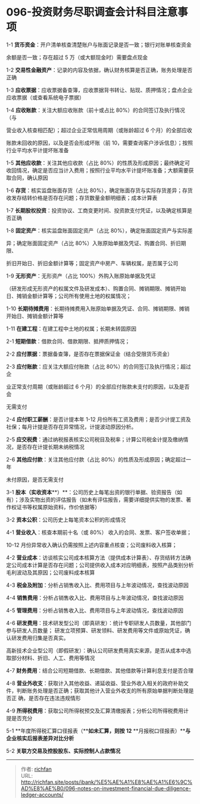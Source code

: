 # 096-投资财务尽职调查会计科目注意事项

1-1 **货币资金**：开户清单核查清楚账户与账面记录是否一致；银行对账单核查资金

余额是否一致；存在超过 5 万（或大额现金时）需要盘点现金

1-2 **交易性金融资产**：记录的内容及依据，确认财务核算是否正确，账务处理是否正确

1-3 **应收票据**：应收票据备查簿，应收票据背书转让、贴现、质押情况；盘点企业应收票据（或查看系统电子票据）

1-4 **应收账款**：关注大额应收账款（前十或占比 80%）的合同签订及执行情况（与

营业收入核查相匹配）；超过企业正常信用周期（或账龄超过 6 个月）的全部应收

账款未回收的原因，以及是否会形成坏账（前 10，需要查询客户涉诉信息）；按照行业平均水平计提坏账准备

1-5 **其他应收款**：关注其他应收款（占比 80%）的性质及形成原因；最终确定可收回情况，确定是否应当计入费用；按照行业平均水平计提坏账准备；大额需要获取合同，确认原因

1-6 **存货**：核实监盘账面存货（占比 80%），确定账面存货与实际存货差异；存货收发存结转价格是否存在问题；存货数量金额明细表；成本计算表

1-7 **长期股权投资**：投资协议、工商变更时间、投资款支付凭证，以及确定核算是否正确

  

1-8 **固定资产**：核实监盘账面固定资产（占比 80%），确定账面固定资产与实际差

异；确定账面固定资产（占比 80%）入账原始单据及凭证、购置合同、折旧期限、

折旧开始日、折旧金额计算等；固定资产中房产、车辆权属，是否属于公司

1-9 **无形资产**：无形资产（占比 100%）外购入账原始单据及凭证

（研发形成无形资产的权属文件及研发成本）、购置合同、摊销期限、摊销开始日、摊销金额计算等；公司所有使用土地的权属情况；

1-10 **长期待摊费用**：长期待摊费用入账原始单据及凭证、合同、摊销期限、摊销开始日、摊销金额计算等

1-11 **在建工程**：在建工程中土地的权属；长期未转固原因

2-1 **短期借款**：借款合同、借款期限、抵押质押情况；

2-2 **应付票据**：票据备查簿，是否存在票据保证金（结合受限货币资金）

2-3 **应付账款**：应关注大额应付账款（占比 80%）的合同签订及执行情况；超过企

业正常支付周期（或账龄超过 6 个月）的全部应付账款未支付的原因，以及是否会

无需支付

2-4 **应付职工薪酬**：是否计提本年 1-12 月份所有工资及费用；是否少计提工资及社保；每月计提是否存在异常情况，计提波动原因分析。

2-5 **应交税费**：通过纳税报表核实公司税目及税率；计算公司税金计提及缴纳情况，是否存在计提长期未纳税情况

2-6 **其他应付款**：关注其他应付款（占比 80%）的性质及形成原因；确定超过一年

未付原因，是否无需支付

  

3-1 **股本（实收资本****）**：公司历史上每笔出资的银行单据、验资报告（如有）；涉及实物出资的评估报告（如未有评估报告，需要详细提供实物的发票、著作权证书等权属原始资料，作价依据等）

3-2 **资本公积**：公司历史上每笔资本公积的形成情况

4-1 **营业收入**：核查本期前十名（或 80%） 收入的合同、发票、客户签收单据；

10-12 月份异常收入确认仍需按照上述内容重点核查；公司废料收入核算；

4-2 **营业成本**：访谈核实公司成本核算方法（提供成本计算表）、存货结转方法确定公司成本计算是否存在问题；公司提供收入成本对应明细表，按照产品类别分析毛利波动及其原因；公司废料成本核算

4-3 **税金及附加**：分析占销售收入比、费用项目与上年波动情况，查找波动原因

4-4 **销售费用**：分析占销售收入比、费用项目与上年波动情况，查找波动原因

4-5 **管理费用**：分析占销售收入比、费用项目与上年波动情况，查找波动原因

4-6 **研发费用**：技术研发型公司（即真研发）：统计专职研发人员数量，其他部门参与研发人员数量； 研发立项预算、研发领料、研发费用等文件或原始凭证，确认研发费用归集是否真实。

高新技术企业型公司（即假研发）：确认公司研发费用真实来源，是否从成本中选取部分材料、折旧、人工、费用等情况

4-7 **财务费用**：结合公司短期借款、长期借款、其他借款等计算利息支付是否合理

4-8 **营业外收支**：获取计入其他收益、递延收益、营业外收入相关的政府补助文件，判断账务处理是否正确；获取其他计入营业外收支的所有原始单据判断处理是否正 确，是否存在违法违规情形

  

4-9 **所得税费用**：获取公司所得税预交及汇算清缴报表；分析公司所得税费用计提是否充分

5-1 **年度所得税汇算口径报表（****如未汇算，则按** **12** **月报税口径报表）****与企业核实后报表差异对比分析**

5-2 **关联方交易及控股股东、实际控制人占款情况**

---

> 作者: [richfan](https://richfan.site/)  
> URL: http://richfan.site/posts/ibank/%E5%AE%A1%E8%AE%A1%E6%9C%AD%E8%AE%B0/096-notes-on-investment-financial-due-diligence-ledger-accounts/  

